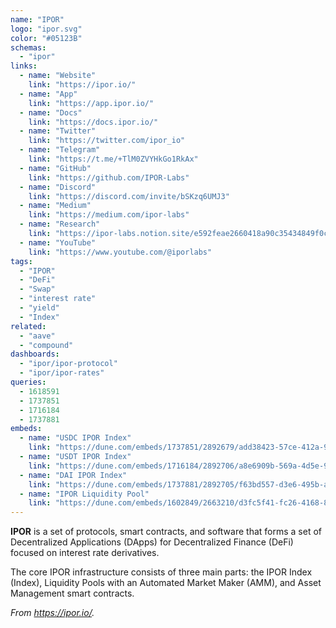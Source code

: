 ```yaml
---
name: "IPOR"
logo: "ipor.svg"
color: "#05123B"
schemas:
  - "ipor"
links:
  - name: "Website"
    link: "https://ipor.io/"
  - name: "App"
    link: "https://app.ipor.io/"
  - name: "Docs"
    link: "https://docs.ipor.io/"
  - name: "Twitter"
    link: "https://twitter.com/ipor_io"
  - name: "Telegram"
    link: "https://t.me/+TlM0ZVYHkGo1RkAx"
  - name: "GitHub"
    link: "https://github.com/IPOR-Labs"
  - name: "Discord"
    link: "https://discord.com/invite/bSKzq6UMJ3"
  - name: "Medium"
    link: "https://medium.com/ipor-labs"
  - name: "Research"
    link: "https://ipor-labs.notion.site/e592feae2660418a90c35434849f0c0b?v=d35d84b479204c26bc1bb30d2b8ace4a"
  - name: "YouTube"
    link: "https://www.youtube.com/@iporlabs"
tags:
  - "IPOR"
  - "DeFi"
  - "Swap"
  - "interest rate"
  - "yield"
  - "Index"
related:
  - "aave"
  - "compound"
dashboards:
  - "ipor/ipor-protocol"
  - "ipor/ipor-rates"
queries:
  - 1618591
  - 1737851
  - 1716184
  - 1737881
embeds:
  - name: "USDC IPOR Index"
    link: "https://dune.com/embeds/1737851/2892679/add38423-57ce-412a-9df2-71fdcf92e84b"
  - name: "USDT IPOR Index"
    link: "https://dune.com/embeds/1716184/2892706/a8e6909b-569a-4d5e-9260-df86f7a84addd"
  - name: "DAI IPOR Index"
    link: "https://dune.com/embeds/1737881/2892705/f63bd557-d3e6-495b-a9f4-42881e070e86"
  - name: "IPOR Liquidity Pool"
    link: "https://dune.com/embeds/1602849/2663210/d3fc5f41-fc26-4168-8109-2521999d78d0"
---
```


**IPOR** is a set of protocols, smart contracts, and software that forms a set of Decentralized Applications (DApps) for Decentralized Finance (DeFi) focused on interest rate derivatives.

The core IPOR infrastructure consists of three main parts: the IPOR Index (Index), Liquidity Pools with an Automated Market Maker (AMM), and Asset Management smart contracts.

_From https://ipor.io/._
